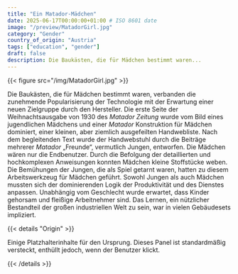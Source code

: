```yaml
---
title: "Ein Matador-Mädchen"
date: 2025-06-17T00:00:00+01:00 # ISO 8601 date
image: "/preview/MatadorGirl.jpg"
category: "Gender"
country_of_origin: "Austria"
tags: ["education", "gender"]
draft: false
description: Die Baukästen, die für Mädchen bestimmt waren...
---
```




{{< figure src="/img/MatadorGirl.jpg" >}}

Die Baukästen, die für Mädchen bestimmt waren, verbanden die zunehmende Popularisierung der Technologie mit der Erwartung einer neuen Zielgruppe durch den Hersteller. Die erste Seite der Weihnachtsausgabe von 1930 des *Matador Zeitung* wurde vom Bild eines jugendlichen Mädchens und einer *Matador* Konstruktion für Mädchen dominiert, einer kleinen, aber ziemlich ausgefeilten Handwebliste. Nach dem begleitenden Text wurde der Handwebstuhl durch die Beiträge mehrerer *Matador* „Freunde“, vermutlich Jungen, entworfen. Die Mädchen wären nur die Endbenutzer. Durch die Befolgung der detaillierten und hochkomplexen Anweisungen konnten Mädchen kleine Stoffstücke weben. Die Bemühungen der Jungen, die als Spiel getarnt waren, hatten zu diesem Arbeitswerkzeug für Mädchen geführt. Sowohl Jungen als auch Mädchen mussten sich der dominierenden Logik der Produktivität und des Dienstes anpassen. Unabhängig vom Geschlecht wurde erwartet, dass Kinder gehorsam und fleißige Arbeitnehmer sind. Das Lernen, ein nützlicher Bestandteil der großen industriellen Welt zu sein, war in vielen Gebäudesets impliziert.

{{< details "Origin" >}}

Einige Platzhalterinhalte für den Ursprung. Dieses Panel ist standardmäßig versteckt, enthüllt jedoch, wenn der Benutzer klickt.

{{< /details >}}

